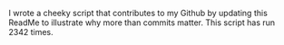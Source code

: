 I wrote a cheeky script that contributes to my Github by updating this ReadMe to illustrate why more than commits matter. This script has run 2342 times.